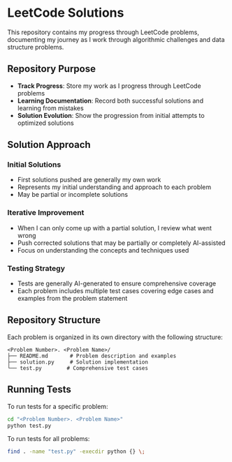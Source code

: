 # LeetCode Solutions

This repository contains my progress through LeetCode problems, documenting my journey as I work through algorithmic challenges and data structure problems.

## Repository Purpose

- **Track Progress**: Store my work as I progress through LeetCode problems
- **Learning Documentation**: Record both successful solutions and learning from mistakes
- **Solution Evolution**: Show the progression from initial attempts to optimized solutions

## Solution Approach

### Initial Solutions
- First solutions pushed are generally my own work
- Represents my initial understanding and approach to each problem
- May be partial or incomplete solutions

### Iterative Improvement
- When I can only come up with a partial solution, I review what went wrong
- Push corrected solutions that may be partially or completely AI-assisted
- Focus on understanding the concepts and techniques used

### Testing Strategy
- Tests are generally AI-generated to ensure comprehensive coverage
- Each problem includes multiple test cases covering edge cases and examples from the problem statement

## Repository Structure

Each problem is organized in its own directory with the following structure:

```
<Problem Number>. <Problem Name>/
├── README.md       # Problem description and examples
├── solution.py     # Solution implementation
└── test.py        # Comprehensive test cases
```

## Running Tests

To run tests for a specific problem:

```bash
cd "<Problem Number>. <Problem Name>"
python test.py
```

To run tests for all problems:

```bash
find . -name "test.py" -execdir python {} \;
```
